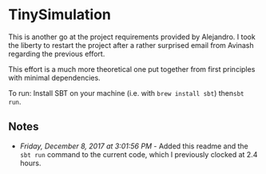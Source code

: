 # TinySimulation

This is another go at the project requirements provided by Alejandro. I took the liberty to restart the project after a rather surprised email from Avinash regarding the previous effort. 

This effort is a much more theoretical one put together from first principles with minimal dependencies. 

To run: Install SBT on your machine (i.e. with `brew install sbt`) then`sbt run`.

## Notes
* *Friday, December 8, 2017 at 3:01:56 PM* - Added this readme and the `sbt run` command to the current code, which I previously clocked at 2.4 hours. 